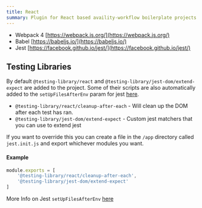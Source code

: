 ```yaml
---
title: React
summary: Plugin for React based availity-workflow boilerplate projects
---
```


- Webpack 4 [https://webpack.js.org/](https://webpack.js.org/)
- Babel [https://babeljs.io/](https://babeljs.io/)
- Jest [https://facebook.github.io/jest/](https://facebook.github.io/jest/)

## Testing Libraries

By default `@testing-library/react` and `@testing-library/jest-dom/extend-expect` are added to the project. Some of their scripts are also automatically added to the `setUpFilesAfterEnv` param for jest [here](./test.js#42).

- `@testing-library/react/cleanup-after-each` - Will clean up the DOM after each test has ran.
- `@testing-library/jest-dom/extend-expect` - Custom jest matchers that you can use to extend jest

If you want to override this you can create a file in the `/app` directory called `jest.init.js` and export whichever modules you want.

#### Example
```javascript
module.exports = [
    '@testing-library/react/cleanup-after-each',
    '@testing-library/jest-dom/extend-expect'
]
```

More Info on Jest `setUpFilesAfterEnv` [here](https://jestjs.io/docs/en/configuration#setupfilesafterenv-array)

